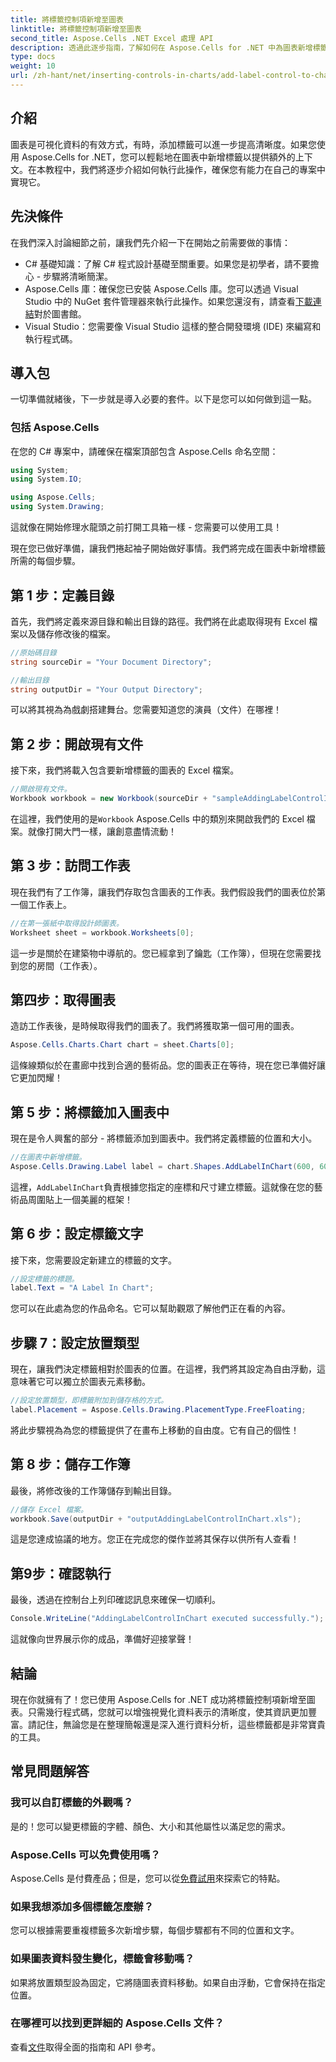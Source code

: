 ```yaml
---
title: 將標籤控制項新增至圖表
linktitle: 將標籤控制項新增至圖表
second_title: Aspose.Cells .NET Excel 處理 API
description: 透過此逐步指南，了解如何在 Aspose.Cells for .NET 中為圖表新增標籤控制項。增強您的數據視覺化。
type: docs
weight: 10
url: /zh-hant/net/inserting-controls-in-charts/add-label-control-to-chart/
---
```

## 介紹

圖表是可視化資料的有效方式，有時，添加標籤可以進一步提高清晰度。如果您使用 Aspose.Cells for .NET，您可以輕鬆地在圖表中新增標籤以提供額外的上下文。在本教程中，我們將逐步介紹如何執行此操作，確保您有能力在自己的專案中實現它。

## 先決條件

在我們深入討論細節之前，讓我們先介紹一下在開始之前需要做的事情：

- C# 基礎知識：了解 C# 程式設計基礎至關重要。如果您是初學者，請不要擔心 - 步驟將清晰簡潔。
- Aspose.Cells 庫：確保您已安裝 Aspose.Cells 庫。您可以透過 Visual Studio 中的 NuGet 套件管理器來執行此操作。如果您還沒有，請查看[下載連結](https://releases.aspose.com/cells/net/)對於圖書館。
- Visual Studio：您需要像 Visual Studio 這樣的整合開發環境 (IDE) 來編寫和執行程式碼。

## 導入包

一切準備就緒後，下一步就是導入必要的套件。以下是您可以如何做到這一點。

### 包括 Aspose.Cells

在您的 C# 專案中，請確保在檔案頂部包含 Aspose.Cells 命名空間：

```csharp
using System;
using System.IO;

using Aspose.Cells;
using System.Drawing;
```

這就像在開始修理水龍頭之前打開工具箱一樣 - 您需要可以使用工具！

現在您已做好準備，讓我們捲起袖子開始做好事情。我們將完成在圖表中新增標籤所需的每個步驟。

## 第 1 步：定義目錄

首先，我們將定義來源目錄和輸出目錄的路徑。我們將在此處取得現有 Excel 檔案以及儲存修改後的檔案。

```csharp
//原始碼目錄
string sourceDir = "Your Document Directory";

//輸出目錄
string outputDir = "Your Output Directory";
```

可以將其視為為戲劇搭建舞台。您需要知道您的演員（文件）在哪裡！

## 第 2 步：開啟現有文件

接下來，我們將載入包含要新增標籤的圖表的 Excel 檔案。 

```csharp
//開啟現有文件。
Workbook workbook = new Workbook(sourceDir + "sampleAddingLabelControlInChart.xls");
```

在這裡，我們使用的是`Workbook` Aspose.Cells 中的類別來開啟我們的 Excel 檔案。就像打開大門一樣，讓創意盡情流動！

## 第 3 步：訪問工作表

現在我們有了工作簿，讓我們存取包含圖表的工作表。我們假設我們的圖表位於第一個工作表上。

```csharp
//在第一張紙中取得設計師圖表。
Worksheet sheet = workbook.Worksheets[0];
```

這一步是關於在建築物中導航的。您已經拿到了鑰匙（工作簿），但現在您需要找到您的房間（工作表）。

## 第四步：取得圖表

造訪工作表後，是時候取得我們的圖表了。我們將獲取第一個可用的圖表。

```csharp
Aspose.Cells.Charts.Chart chart = sheet.Charts[0];
```

這條線類似於在畫廊中找到合適的藝術品。您的圖表正在等待，現在您已準備好讓它更加閃耀！

## 第 5 步：將標籤加入圖表中

現在是令人興奮的部分 - 將標籤添加到圖表中。我們將定義標籤的位置和大小。

```csharp
//在圖表中新增標籤。
Aspose.Cells.Drawing.Label label = chart.Shapes.AddLabelInChart(600, 600, 350, 900);
```

這裡，`AddLabelInChart`負責根據您指定的座標和尺寸建立標籤。這就像在您的藝術品周圍貼上一個美麗的框架！

## 第 6 步：設定標籤文字

接下來，您需要設定新建立的標籤的文字。 

```csharp
//設定標籤的標題。
label.Text = "A Label In Chart";
```

您可以在此處為您的作品命名。它可以幫助觀眾了解他們正在看的內容。

## 步驟 7：設定放置類型

現在，讓我們決定標籤相對於圖表的位置。在這裡，我們將其設定為自由浮動，這意味著它可以獨立於圖表元素移動。

```csharp
//設定放置類型，即標籤附加到儲存格的方式。
label.Placement = Aspose.Cells.Drawing.PlacementType.FreeFloating; 
```

將此步驟視為為您的標籤提供了在畫布上移動的自由度。它有自己的個性！

## 第 8 步：儲存工作簿

最後，將修改後的工作簿儲存到輸出目錄。 

```csharp
//儲存 Excel 檔案。
workbook.Save(outputDir + "outputAddingLabelControlInChart.xls");
```

這是您達成協議的地方。您正在完成您的傑作並將其保存以供所有人查看！

## 第9步：確認執行

最後，透過在控制台上列印確認訊息來確保一切順利。

```csharp
Console.WriteLine("AddingLabelControlInChart executed successfully.");
```

這就像向世界展示你的成品，準備好迎接掌聲！

## 結論

現在你就擁有了！您已使用 Aspose.Cells for .NET 成功將標籤控制項新增至圖表。只需幾行程式碼，您就可以增強視覺化資料表示的清晰度，使其資訊更加豐富。請記住，無論您是在整理簡報還是深入進行資料分析，這些標籤都是非常寶貴的工具。

## 常見問題解答

### 我可以自訂標籤的外觀嗎？
是的！您可以變更標籤的字體、顏色、大小和其他屬性以滿足您的需求。

### Aspose.Cells 可以免費使用嗎？
 Aspose.Cells 是付費產品；但是，您可以從[免費試用](https://releases.aspose.com/)來探索它的特點。

### 如果我想添加多個標籤怎麼辦？
您可以根據需要重複標籤多次新增步驟，每個步驟都有不同的位置和文字。

### 如果圖表資料發生變化，標籤會移動嗎？
如果將放置類型設為固定，它將隨圖表資料移動。如果自由浮動，它會保持在指定位置。

### 在哪裡可以找到更詳細的 Aspose.Cells 文件？
查看[文件](https://reference.aspose.com/cells/net/)取得全面的指南和 API 參考。